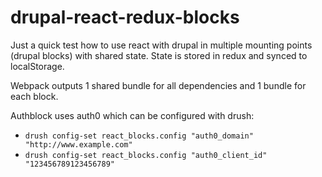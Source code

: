 # drupal-react-redux-blocks

Just a quick test how to use react with drupal in multiple mounting points (drupal blocks) with shared state. State is stored in redux and synced to localStorage.

Webpack outputs 1 shared bundle for all dependencies and 1 bundle for each block.

Authblock uses auth0 which can be configured with drush:
* `drush config-set react_blocks.config "auth0_domain" "http://www.example.com"`
* `drush config-set react_blocks.config "auth0_client_id" "123456789123456789"`
